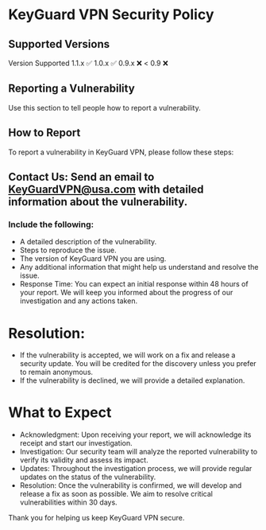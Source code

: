 # KeyGuard VPN Security Policy
## Supported Versions
Version	Supported
1.1.x	:white_check_mark:
1.0.x	✅
0.9.x	:x:
< 0.9	:x:

## Reporting a Vulnerability
Use this section to tell people how to report a vulnerability.

## How to Report
To report a vulnerability in KeyGuard VPN, please follow these steps:

## Contact Us: Send an email to KeyGuardVPN@usa.com with detailed information about the vulnerability. 

### Include the following:

- A detailed description of the vulnerability.
- Steps to reproduce the issue.
- The version of KeyGuard VPN you are using.
- Any additional information that might help us understand and resolve the issue.
- Response Time: You can expect an initial response within 48 hours of your report. We will keep you informed about the progress of our investigation and any actions taken.

# Resolution:

- If the vulnerability is accepted, we will work on a fix and release a security update. You will be credited for the discovery unless you prefer to remain anonymous.
- If the vulnerability is declined, we will provide a detailed explanation.

# What to Expect

- Acknowledgment: Upon receiving your report, we will acknowledge its receipt and start our investigation.
- Investigation: Our security team will analyze the reported vulnerability to verify its validity and assess its impact.
- Updates: Throughout the investigation process, we will provide regular updates on the status of the vulnerability.
- Resolution: Once the vulnerability is confirmed, we will develop and release a fix as soon as possible. We aim to resolve critical vulnerabilities within 30 days.


Thank you for helping us keep KeyGuard VPN secure.

